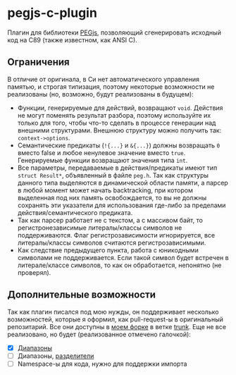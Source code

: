 pegjs-c-plugin
==============

Плагин для библиотеки [PEGjs](http://pegjs.org/), позволяющий сгенерировать исходный код на
C89 (также известном, как ANSI C).

Ограничения
-----------
В отличие от оригинала, в Си нет автоматического управления памятью, и строгая типизация,
поэтому некоторые возможности не реализованы (но, возможно, будут реализованы в будущем):

* Функции, генерируемые для действий, возвращают `void`. Действия не могут поменять результат
  разбора, поэтому используйте их только для того, чтобы что-то сделать в процессе генерации
  над внешними структурами. Внешнюю структуру можно получить так: `context->options`.
* Семантические предикаты (`!{...}` и `&{...}`) должны возвращать `0` вместо false и любое
  ненулевое значение вместо `true`. Генерируемые функции возвращают значения типа `int`.
* Все параметры, передаваемые в действия/предикаты имеют тип `struct Result*`, объявленный в
  файле `peg.h`. Так как структуры данного типа выделяются в динамической области памяти, а
  парсер в любой момент может начать backtracking, при котором выделенная под них память
  освобождается, то вы не должны сохранять эти указатели для использования где-либо за пределами
  действия/семантического предиката.
* Так как парсер работает не с текстом, а с массивом байт, то регистронезависимые литералы/классы
  символов не поддерживаются. Флаг регистрозависимости игнорируется, все литералы/классы символов
  считаются регистрозависимыми.
* Как следствие предыдущего пункта, работа с юникодными символами не поддерживается. Если такой
  символ будет встречен в литерале/классе символов, то как он обработается, непонятно (не проверял).

Дополнительные возможности
--------------------------
Так как плагин писался под мою нужды, он поддерживает несколько возможностей, которые я оформил,
как pull-request-ы в оригинальный репозитарий. Все они доступны в [моем форке][1] в ветке [trunk][2].
Еще не все реализовано, но будет (реализованное отмечено галочкой):

- [x] [Диапазоны][3]
- [ ] Диапазоны, [разделители][4]
- [ ] Namespace-ы для кода, нужно для поддержки импорта

[1]: https://github.com/Mingun/pegjs
[2]: https://github.com/Mingun/pegjs/tree/trunk
[3]: https://github.com/pegjs/pegjs/pull/265
[4]: https://github.com/pegjs/pegjs/pull/267
